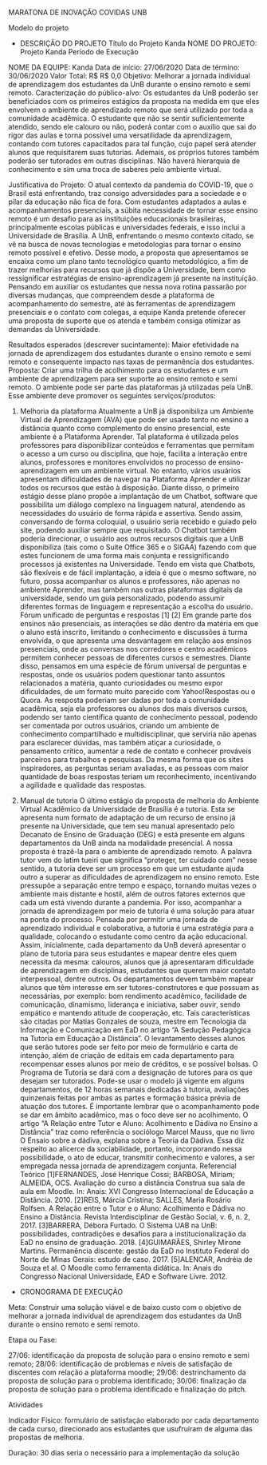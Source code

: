 
MARATONA DE INOVAÇÃO COVIDAS UNB

Modelo do projeto


- DESCRIÇÃO DO PROJETO
Título do Projeto Kanda
NOME DO PROJETO: Projeto Kanda
Período de Execução

NOME DA EQUIPE: Kanda
Data de início:
27/06/2020
Data de término:
30/06/2020
Valor Total:
R$ R$ 0,0
Objetivo:
Melhorar a jornada individual de aprendizagem dos estudantes da UnB durante o ensino remoto e semi remoto.
Caracterização do público-alvo:
Os estudantes da UnB poderão ser beneficiados com os primeiros estágios da proposta na medida em que eles envolvem o ambiente de aprendizado remoto que será utilizado por toda a comunidade acadêmica. O estudante que não se sentir suficientemente atendido, sendo ele calouro ou não, poderá contar com o auxílio que sai do rigor das aulas e torna possível uma versatilidade da aprendizagem, contando com tutores capacitados para tal função, cujo papel será atender alunos que requisitarem suas tutorias. Ademais, os próprios tutores também poderão ser tutorados em outras disciplinas. Não haverá hierarquia de conhecimento e sim uma troca de saberes pelo ambiente virtual.


Justificativa do Projeto:
O atual contexto da pandemia do COVID-19, que o Brasil está enfrentando, traz consigo adversidades para a sociedade e o pilar da educação não fica de fora. Com estudantes adaptados a aulas e acompanhamentos presenciais, a súbita necessidade de tornar esse ensino remoto é um desafio para as instituições educacionais brasileiras, principalmente escolas públicas e universidades federais, e isso inclui a Universidade de Brasília.
A UnB, enfrentando o mesmo contexto citado, se vê na busca de novas tecnologias e metodologias para tornar o ensino remoto possível e efetivo. Desse modo, a proposta que apresentamos se encaixa como um plano tanto tecnológico quanto metodológico, a fim de trazer melhorias para recursos que já dispõe a Universidade, bem como ressignificar estratégias de ensino-aprendizagem já presente na instituição. Pensando em auxiliar os estudantes que nessa nova rotina passarão por diversas mudanças, que compreendem desde a plataforma de acompanhamento do semestre, até às ferramentas de aprendizagem presenciais e o contato com colegas, a equipe Kanda pretende oferecer uma proposta de suporte que os atenda e também consiga otimizar as demandas da Universidade.  


Resultados esperados (descrever sucintamente):
Maior efetividade na jornada de aprendizagem dos estudantes durante o ensino remoto e semi remoto e consequente impacto nas taxas de permanência dos estudantes.
Proposta:
Criar uma trilha de acolhimento para os estudantes e um ambiente de aprendizagem para ser suporte ao ensino remoto e semi remoto. O ambiente pode ser parte das plataformas já utilizadas pela UnB. Esse ambiente deve promover os seguintes serviços/produtos:
1.   Melhoria da plataforma
Atualmente a UnB já disponibiliza um Ambiente Virtual de Aprendizagem (AVA) que pode ser usado tanto no ensino a distância quanto como complemento do ensino presencial, este ambiente é a Plataforma Aprender. Tal plataforma é utilizada pelos professores para disponibilizar conteúdos e ferramentas que permitam o acesso a um curso ou disciplina, que hoje, facilita a interação entre alunos, professores e monitores envolvidos no processo de ensino-aprendizagem em um ambiente virtual. No entanto, vários usuários apresentam dificuldades de navegar na Plataforma Aprender e utilizar todos os recursos que estão à disposição.
Diante disso, o primeiro estágio desse plano propõe a implantação de um Chatbot, software que possibilita um diálogo complexo na linguagem natural, atendendo as necessidades do usuário de forma rápida e assertiva. Sendo assim, conversando de forma coloquial, o usuário seria recebido e guiado pelo site, podendo auxiliar sempre que requisitado. O Chatbot também poderia direcionar, o usuário aos outros recursos digitais que a UnB disponibiliza (tais como o Suíte Office 365 e o SIGAA) fazendo com que estes funcionem de uma forma mais conjunta e ressignificando processos já existentes na Universidade.
Tendo em vista que Chatbots, são flexíveis e de fácil implantação, a ideia é que o mesmo software, no futuro, possa acompanhar os alunos e professores, não apenas no ambiente Aprender, mas também nas outras plataformas digitais da universidade, sendo um guia personalizado, podendo assumir diferentes formas de linguagem e representação a escolha do usuário.  
Fórum unificado de perguntas e respostas [1] [2]
Em grande parte dos ensinos não presenciais, as interações se dão dentro da matéria em que o aluno está inscrito, limitando o conhecimento e discussões à turma envolvida, o que apresenta uma desvantagem em relação aos ensinos presenciais, onde as conversas nos corredores e centro acadêmicos permitem conhecer pessoas de diferentes cursos e semestres.
Diante disso, pensamos em uma espécie de fórum universal de perguntas e respostas, onde os usuários podem questionar tanto assuntos relacionados a matéria, quanto curiosidades ou mesmo expor dificuldades, de um formato muito parecido com Yahoo!Respostas ou o Quora.
As resposta poderiam ser dadas por toda a comunidade acadêmica, seja ela professores ou alunos dos mais diversos cursos, podendo ser tanto científica quanto de conhecimento pessoal, podendo ser comentada por outros usuários, criando um ambiente de conhecimento compartilhado e multidisciplinar, que serviria não apenas para esclarecer dúvidas, mas também atiçar a curiosidade, o pensamento crítico, aumentar a rede de contato e conhecer prováveis parceiros para trabalhos e pesquisas.
Da mesma forma que os sites inspiradores, as perguntas seriam avaliadas, e as pessoas com maior quantidade de boas respostas teriam um reconhecimento, incentivando a agilidade e qualidade das respostas.
 
3.   Manual de tutoria
O último estágio da proposta de melhoria do Ambiente Virtual Acadêmico da Universidade de Brasília é a tutoria. Esta se apresenta num formato de adaptação de um recurso de ensino já presente na Universidade, que tem seu manual apresentado pelo Decanato de Ensino de Graduação (DEG)  e está presente em alguns departamentos da UnB ainda na modalidade presencial. A nossa proposta é trazê-la para o ambiente de aprendizado remoto.
A palavra tutor vem do latim tueiri que significa “proteger, ter cuidado com” nesse sentido, a tutoria deve ser um processo em que um estudante ajuda outro a superar as dificuldades de aprendizagem no ensino remoto. Este pressupõe a separação entre tempo e espaço, tornando muitas vezes o ambiente mais distante e hostil, além de outros fatores externos que cada um está vivendo durante a pandemia. Por isso, acompanhar a jornada de aprendizagem por meio de tutoria é uma solução para atuar na ponta do processo.
Pensada por permitir uma jornada de aprendizado individual e colaborativa, a tutoria é uma estratégia para a qualidade, colocando o estudante como centro da ação educacional. Assim, inicialmente, cada departamento da UnB deverá apresentar o plano de tutoria para seus estudantes e mapear dentre eles quem necessita da mesma: calouros, alunos que já apresentaram dificuldade de aprendizagem em disciplinas, estudantes que querem maior contato interpessoal, dentre outros.
Os departamentos devem também mapear alunos que têm interesse em ser tutores-construtores e que possuam as necessárias, por exemplo: bom rendimento acadêmico, facilidade de comunicação, dinamismo, liderança e iniciativa, saber ouvir, sendo empático e mantendo atitude de cooperação, etc. Tais características são citadas por Matias Gonzales de souza, mestre em Tecnologia da Informação e Comunicação em EaD no artigo “A Sedução Pedagógica na Tutoria em Educação a Distância”. O levantamento desses alunos que serão tutores pode ser feito por meio de formulário e carta de intenção, além de criação de editais em cada departamento para recompensar esses alunos por meio de créditos, e se possível bolsas.
O Programa de Tutoria se dará com a designação de tutores para os que desejam ser tutorados. Pode-se usar o modelo já vigente em alguns departamentos, de 12 horas semanais dedicadas à tutoria, avaliações quinzenais feitas por ambas as partes e formação básica prévia de atuação dos tutores. É importante lembrar que o acompanhamento pode se dar em âmbito acadêmico, mas o foco deve ser no acolhimento. O artigo “A Relação entre Tutor e Aluno: Acolhimento e Dádiva no Ensino a Distância” traz como referência o sociólogo Marcel Mauss, que no livro O Ensaio sobre a dádiva, explana sobre a Teoria da Dádiva. Essa diz respeito ao alicerce da sociabilidade, portanto, incorporando nessa possibilidade, o ato de educar, transmitir conhecimento e valores, a ser empregada nessa jornada de aprendizagem conjunta.
Referencial Teórico
[1]FERNANDES, José Henrique Cossi; BARBOSA, Miriam; ALMEIDA, OCS. Avaliação do curso a distância Construa sua sala de aula em Moodle. In: Anais: XVI Congresso Internacional de Educação a Distância. 2010.
[2]REIS, Márcia Cristina; SALLES, Maria Rosário Rolfsen. A Relação entre o Tutor e o Aluno: Acolhimento e Dádiva no Ensino a Distância. Revista Interdisciplinar de Gestão Social, v. 6, n. 2, 2017.
[3]BARRERA, Débora Furtado. O Sistema UAB na UnB: possibilidades, contradições e desafios para a institucionalização da EaD no ensino de graduação. 2018.
[4]GUIMARÃES, Shirley Mirone Martins. Permanência discente: gestão da EaD no Instituto Federal do Norte de Minas Gerais: estudo de caso. 2017.
 [5]ALENCAR, Andréia de Souza et al. O Moodle como ferramenta didática. In: Anais do Congresso Nacional Universidade, EAD e Software Livre. 2012.




- CRONOGRAMA DE EXECUÇÃO

Meta: Construir uma solução viável e de baixo custo com o objetivo de melhorar a jornada individual de aprendizagem dos estudantes da UnB durante o ensino remoto e semi remoto.
 
 Etapa ou Fase:
 
27/06: identificação da proposta de solução para o ensino remoto e semi remoto;
28/06: identificação de problemas e níveis de satisfação de discentes com relação a plataforma moodle;
29/06: destrinchamento da proposta de solução para o problema identificado;
30/06: finalização da proposta de solução para o problema identificado e finalização do pitch.
 
Atividades
 
Indicador Físico: formulário de satisfação elaborado por cada departamento de cada curso, direcionado aos estudantes que usufruíram de alguma das propostas de melhoria.
 
Duração:  30 dias seria o necessário para a implementação da solução

